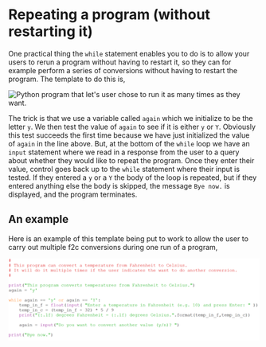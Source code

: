 # Repeating a program (without restarting it)

One practical thing the `while` statement enables you to do is to allow
your users to rerun a program without having to restart it, so they can
for example perform a series of conversions without having to restart
the program. The template to do this is,

![Python program that let's user chose to run it as many times as they
want.](10_repeat_program_py.png)

The trick is that we use a variable called `again` which we initialize
to be the letter `y`. We then test the value of `again` to see if it is
either `y` or `Y`. Obviously this test succeeds the first time because
we have just initialized the value of `again` in the line above. But, at
the bottom of the `while` loop we have an `input` statement where we
read in a response from the user to a query about whether they would
like to repeat the program. Once they enter their value, control goes
back up to the `while` statement where their input is tested. If they
entered a `y` or a `Y` the body of the loop is repeated, but if they
entered anything else the body is skipped, the message `Bye now.` is
displayed, and the program terminates.

## An example

Here is an example of this template being put to work to allow the user
to carry out multiple f2c conversions during one run of a program,

![Python program to do multiple Fahrenheit to Celsius conversions one at a time.](10_multiple_f2c_py.png)
